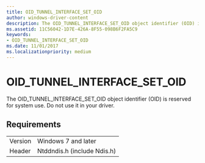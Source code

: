 ```yaml
---
title: OID_TUNNEL_INTERFACE_SET_OID
author: windows-driver-content
description: The OID_TUNNEL_INTERFACE_SET_OID object identifier (OID) is reserved for system use. Do not use it in your driver.
ms.assetid: 11C56042-1D7E-426A-8F55-098B6F2FA5C9
keywords:
- OID_TUNNEL_INTERFACE_SET_OID
ms.date: 11/01/2017
ms.localizationpriority: medium
---
```


# OID_TUNNEL_INTERFACE_SET_OID

The OID_TUNNEL_INTERFACE_SET_OID object identifier (OID) is reserved for system use. Do not use it in your driver.

## Requirements

| | |
| --- | --- |
| Version | Windows 7 and later |
| Header | Ntddndis.h (include Ndis.h) |

